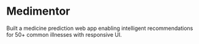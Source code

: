 # Medimentor
Built a medicine prediction web app enabling intelligent recommendations for 50+ common illnesses with responsive UI.
